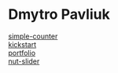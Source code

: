 # Dmytro Pavliuk
[simple-counter](https://pavliukdmytro.github.io/simple-counter/ "My work")  
[kickstart](https://pavliukdmytro.github.io/kickstart/ "kickstart")  
[portfolio](https://pavliukdmytro.github.io/portfolio/ "portfolio")  
[nut-slider](https://pavliukdmytro.github.io/nut-slider/index.html "nut-slider")  
